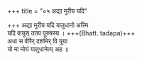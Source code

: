 +++
title = "०५ अद्या मुरीय यदि"

+++
अद्या मुरीय यदि यातुधानो अस्मि  
यदि वायुस् ततप पूरुषस्य । +++(Bhatt. tadapa)+++  
अधा स वीरैर् दशभिर् वि यूया  
यो मा मोघं यातुधानेत्य् अह ॥